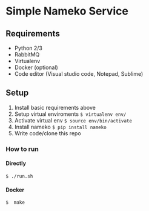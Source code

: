 # Simple Nameko Service

## Requirements

- Python 2/3
- RabbitMQ
- Virtualenv
- Docker (optional)
- Code editor (Visual studio code, Notepad, Sublime)

## Setup

1. Install basic requirements above
2. Setup virtual enviroments `$ virtualenv env/`
3. Activate virtual env `$ source env/bin/activate`
4. Install nameko  `$ pip install nameko`
5. Write code/clone this repo

### How to run

#### Directly
```shell
$ ./run.sh
```

#### Docker
```shell
$  make
```